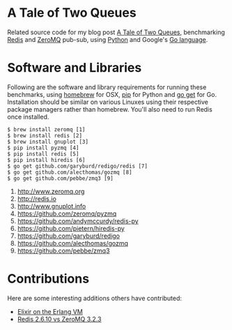 A Tale of Two Queues
====================

Related source code for my blog post
[A Tale of Two Queues](http://blog.jupo.org/2013/02/23/a-tale-of-two-queues/),
benchmarking [Redis](http://redis.io) and [ZeroMQ](http://www.zeromq.org)
pub-sub, using [Python](http://python.org) and Google's
[Go language](http://golang.org).

Software and Libraries
======================

Following are the software and library requirements for running these
benchmarks, using [homebrew](http://mxcl.github.com/homebrew) for OSX,
[pip](http://www.pip-installer.org) for Python and [go get](
http://golang.org/cmd/go/#hdr-Download_and_install_packages_and_dependencies)
for Go. Installation should be similar on various Linuxes using their respective
package managers rather than homebrew. You'll also need to run Redis once
installed.

    $ brew install zeromq [1]
    $ brew install redis [2]
    $ brew install gnuplot [3]
    $ pip install pyzmq [4]
    $ pip install redis [5]
    $ pip install hiredis [6]
    $ go get github.com/garyburd/redigo/redis [7]
    $ go get github.com/alecthomas/gozmq [8]
	$ go get github.com/pebbe/zmq3 [9]

1. <http://www.zeromq.org>
2. <http://redis.io>
3. <http://www.gnuplot.info>
4. <https://github.com/zeromq/pyzmq>
5. <https://github.com/andymccurdy/redis-py>
6. <https://github.com/pietern/hiredis-py>
7. <https://github.com/garyburd/redigo>
8. <https://github.com/alecthomas/gozmq>
9. <https://github.com/pebbe/zmq3>

Contributions
=============

Here are some interesting additions others have contributed:

  * [Elixir on the Erlang VM](https://github.com/stephenmcd/two-queues/pull/2)
  * [Redis 2.6.10 vs ZeroMQ 3.2.3](https://github.com/stephenmcd/two-queues/issues/1)



